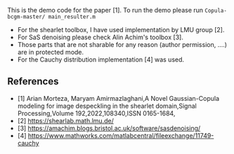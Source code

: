 This is the demo code for the paper [1]. 
To run the demo please run `Copula-bcgm-master/ main_resulter.m`
* For the shearlet toolbox, I have used implementation by LMU group [2]. 
* For SaS denoising please check Alin Achim's toolbox [3].
* Those parts that are not sharable for any reason (author permission, ....) are in protected mode.
* For the Cauchy distribution implementation [4] was used. 

## References
* [1] Arian Morteza, Maryam Amirmazlaghani,A Novel Gaussian-Copula modeling for image despeckling in the shearlet domain,Signal Processing,Volume 192,2022,108340,ISSN 0165-1684,
* [2] https://shearlab.math.lmu.de/
* [3] https://amachim.blogs.bristol.ac.uk/software/sasdenoising/
* [4] https://www.mathworks.com/matlabcentral/fileexchange/11749-cauchy
